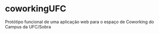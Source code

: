 # coworkingUFC
 Protótipo funcional de uma aplicação web para o espaço de Coworking do Campus da UFC/Sobra
